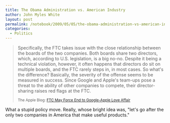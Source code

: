 ```yaml
---
title: The Obama Administration vs. American Industry
author: John Myles White
layout: post
permalink: /notebook/2009/05/05/the-obama-administration-vs-american-industry/
categories:
  - Politics
---
```


<blockquote>
<p>Specifically, the FTC takes issue with the close relationship between the boards of the two companies. Both boards share two directors, which, according to U.S. legislation, is a big no-no. Despite it being a technical violation, however, it often happens that directors do sit on multiple boards, and the FTC rarely steps in, in most cases. So what's the difference? Basically, the severity of the offense seems to be measured in success. Since Google and Apple's team-ups pose a threat to the ability of other companies to compete, their director-sharing raises red flags at the FTC.</p>

<small>The Apple Blog: <a href="http://theappleblog.com/2009/05/05/ftc-may-force-end-to-google-apple-love-affair/">FTC May Force End to Google-Apple Love Affair</a></small>
</blockquote>

What a stupid policy move. Really, whose bright idea was, "let's go after the only two companies in America that make useful products."
